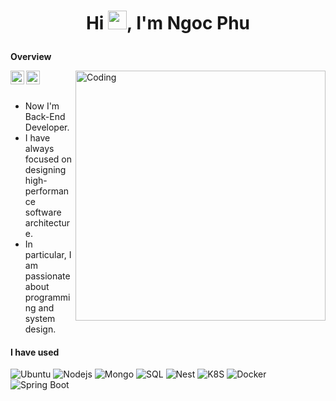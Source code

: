 # <p align="center">Hi <img src="https://raw.githubusercontent.com/KarthikNayak024/KarthikNayak024/master/assets/wave.gif" alt="waving hand" width="30px">, I'm Ngoc Phu</p>
**Overview**

<a href="https://www.linkedin.com/in/ph%C3%BA-ph%E1%BA%A1m-ng%E1%BB%8Dc-778a7221a/">
  <img align="left" alt="Linkdein" width="22px" src="https://cdn.jsdelivr.net/npm/simple-icons@v3/icons/linkedin.svg" />
</a>
<a href="https://leetcode.com/ngocphuphamm/">
  <img align="left" alt=" Github" width="22px" src="https://cdn.jsdelivr.net/npm/simple-icons@3.13.0/icons/leetcode.svg" />
</a>


<img align="right" alt="Coding" width="400" src="https://camo.githubusercontent.com/b966a044e887df3e486be04ef582ab85ba7a2251a27a88199d91e09d0c7b5692/68747470733a2f2f6d656469612e67697068792e636f6d2f6d656469612f55717856526d3149616149476b2f67697068792e676966">


<br/>
<br/>

- Now I'm Back-End Developer.
- I have always focused on designing high-performance software architecture.
- In particular, I am passionate about programming and system design.

#### I have used
![Ubuntu](https://img.shields.io/badge/-Ubuntu-000000?style=flat&logo=Ubuntu)
![Nodejs](https://img.shields.io/badge/-Node.js-000000?style=flat&logo=Node.js)
![Mongo](https://img.shields.io/badge/-Mongo-000000?style=flat&logo=Mongodb)
![SQL](https://img.shields.io/badge/-SQL-000000?style=flat&logo=MySQL)
![Nest](https://img.shields.io/badge/-Nest-000000?style=flat&logo=NestJs)
![K8S](https://img.shields.io/badge/-K8S-000000?style=flat&logo=kubernetes)
![Docker](https://img.shields.io/badge/-Docker-000000?style=flat&logo=Docker)
![Spring Boot](https://img.shields.io/badge/-Spring%20Boot-000000?style=flat&logo=spring)

<br/>


